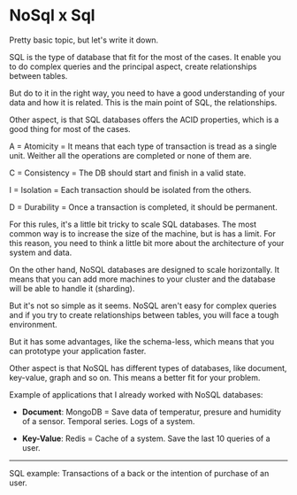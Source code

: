 # NoSql x Sql

Pretty basic topic, but let's write it down.

SQL is the type of database that fit for the most of the cases. It enable you to do complex queries and the principal aspect, create relationships between tables.

But do to it in the right way, you need to have a good understanding of your data and how it is related. This is the main point of SQL, the relationships.

Other aspect, is that SQL databases offers the ACID properties, which is a good thing for most of the cases.

A = Atomicity = It means that each type of transaction is tread as a single unit. Weither all the operations are completed or none of them are.

C = Consistency = The DB should start and finish in a valid state.

I = Isolation = Each transaction should be isolated from the others.

D = Durability = Once a transaction is completed, it should be permanent.

For this rules, it's a little bit tricky to scale SQL databases. The most common way is to increase the size of the machine, but is has a limit. For this reason, you need to think a little bit more about the architecture of your system and data.

On the other hand, NoSQL databases are designed to scale horizontally. It means that you can add more machines to your cluster and the database will be able to handle it (sharding).

But it's not so simple as it seems. NoSQL aren't easy for complex queries and if you try to create relationships between tables, you will face a tough environment.

But it has some advantages, like the schema-less, which means that you can prototype your application faster.

Other aspect is that NoSQL has different types of databases, like document, key-value, graph and so on. This means a better fit for your problem.

Example of applications that I already worked with NoSQL databases:

- **Document**: MongoDB = Save data of temperatur, presure and humidity of a sensor. Temporal series. Logs of a system.

- **Key-Value**: Redis = Cache of a system. Save the last 10 queries of a user.

---

SQL example: Transactions of a back or the intention of purchase of an user.
